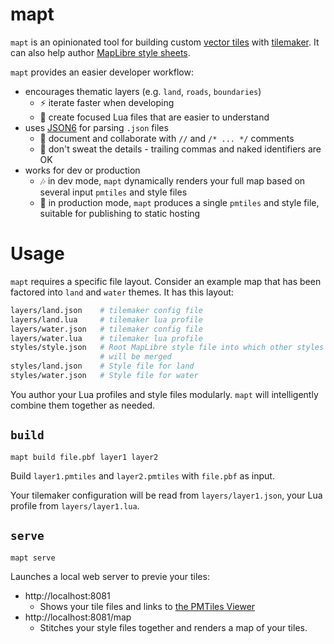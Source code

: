 # mapt

`mapt` is an opinionated tool for building custom [vector tiles](https://docs.mapbox.com/data/tilesets/guides/vector-tiles-introduction/) with [tilemaker](https://github.com/systemed/tilemaker). It can also help author
[MapLibre style sheets](https://maplibre.org/maplibre-style-spec/).

`mapt` provides an easier developer workflow:

- encourages thematic layers (e.g. `land`, `roads`, `boundaries`)
  - ⚡ iterate faster when developing
  - 🎯 create focused Lua files that are easier to understand
- uses [JSON6](https://github.com/d3x0r/json6) for parsing `.json` files
  - 🤝 document and collaborate with `//` and `/* ... */` comments
  - 🔣 don't sweat the details - trailing commas and naked identifiers are OK
- works for dev or production
  - 🎶 in dev mode, `mapt` dynamically renders your full map based on several input `pmtiles` and style files
  - 🎵 in production mode, `mapt` produces a single `pmtiles` and style file, suitable for publishing to static hosting

# Usage

`mapt` requires a specific file layout. Consider an example map
that has been factored into `land` and `water` themes. It has this
layout:

```bash
layers/land.json    # tilemaker config file
layers/land.lua     # tilemaker lua profile
layers/water.json   # tilemaker config file
layers/water.lua    # tilemaker lua profile
styles/style.json   # Root MapLibre style file into which other styles
                    # will be merged
styles/land.json    # Style file for land
styles/water.json   # Style file for water
```

You author your Lua profiles and style files modularly. `mapt` will
intelligently combine them together as needed.

## `build`

```
mapt build file.pbf layer1 layer2
```

Build `layer1.pmtiles` and `layer2.pmtiles` with `file.pbf` as input.

Your tilemaker configuration will be read from `layers/layer1.json`, your Lua profile from `layers/layer1.lua`.

## `serve`

```
mapt serve
```

Launches a local web server to previe your tiles:

- http://localhost:8081
  - Shows your tile files and links to [the PMTiles Viewer](https://protomaps.github.io/PMTiles/)
- http://localhost:8081/map
  - Stitches your style files together and renders a map of your tiles.
